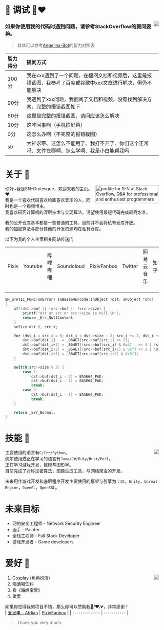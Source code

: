# 🤗 调试 🤗❤️
<img src="https://www.murphysec.com/platform3/v3/badge/1611431819275173888.svg" align="right">

### 如果你使用我的代码时遇到问题，请参考StackOverflow的提问姿势。

> 具体可以参考[Angelina-Bot](https://www.angelina-bot.top/About.html)的智力对照表

| 智力得分	| 提问方式 |
| :--- | :--- |
| 100分	| 我在xxx遇到了一个问题，在翻阅文档和视频后，这里是报错截图，我参考了百度或谷歌中xxx文章进行解决，但仍不能解决 |
| 90分	| 我遇到了xxx问题，我翻阅了文档和视频，没有找到解决方案，完整的报错截图如下 |
| 60分	| 这里是完整的报错截图，请问应该怎么解决 |
| 10分	| 这咋回事啊（手机拍屏幕）|
| 0分	| 这怎么办啊（不完整的报错截图） |
| sb	| 大神求带、这怎么不能用了、我打不开了、你们这个正常吗、文件在哪啊、怎么学啊、我是小白能帮我吗 |

# 关于 🍺
<a href="https://stackoverflow.com/users/21376217/s-n"><img src="https://stackoverflow.com/users/flair/21376217.png" width="208" height="58" alt="profile for S-N at Stack Overflow, Q&amp;A for professional and enthusiast programmers" title="profile for S-N at Stack Overflow, Q&amp;A for professional and enthusiast programmers" align="right"></a>

你好~我是SN-Grotesque，欢迎来我的主页。❤<br>
我是一个喜欢代码喜欢绘画喜欢音乐的人，同时也是一个视频博主。<br>
我喜欢研究计算机的深层技术与实现算法，渴望使用最短代码完成最高水准。<br>

我的公开仓库基本都是一些普通的工具，目前并不会将私有仓库开放。<br>
我的加密算法与部分其他的开发资源均在私有仓库。

以下为我的个人主页相关网站传送门

<table>
    <tr>
        <td>Pixiv</td>      <td>Youtube</td>     <td>哔哩哔哩</td>    <td>Soundcloud</td>    <td>PixivFanbox</td>
        <td>Twitter</td>    <td>网易云音乐</td>   <td>知乎</td>       <td>爱发电</td>
    </tr>
    <tr>
        <td><a href="https://www.pixiv.net/users/38279179"><img src="https://www.pixiv.net/favicon.ico" width="15px" height="15px"></a></td>
        <td><a href="https://www.youtube.com/channel/UCITRiFd37VZS8y4vjW2pfYQ/featured">
            <img src="https://www.youtube.com/favicon.ico" width="15px" height="15px"></a></td>
        <td><a href="https://space.bilibili.com/27958784"><img src="https://www.bilibili.com/favicon.ico" width="15px" height="15px"></a></td>
        <td><a href="https://soundcloud.com/sngrotesque"><img src="https://soundcloud.com/favicon.ico" width="15px" height="15px"></a></td>
        <td><a href="https://sng.fanbox.cc/"><img src="https://sng.fanbox.cc/favicon.ico" width="15px" height="15px"></a></td>
        <td><a href="https://twitter.com/SNGOfficial4"><img src="https://twitter.com/favicon.ico" width="15px" height="15px"></a></td>
        <td><a href="https://music.163.com/#/user/home?id=1686139386">
            <img src="http://s1.music.126.net/style/favicon.ico" width="15px" height="15px"></a></td>
        <td><a href="https://www.zhihu.com/people/kianakaslana-16"><img src="https://www.zhihu.com/favicon.ico" width="15px" height="15px"></a></td>
        <td><a href="https://afdian.net/@sngrotesque"><img src="https://afdian.net/favicon.ico" width="15px" height="15px"></a></td>
    </tr>
</table>

```c
SN_STATIC_FUNC(snError) snBase64Encode(snObject *dst, snObject *src)
{
    if(!dst->buf || !src->buf || !src->size) {
        printf("dst or src or src->size is null.\n");
        return _Err_NullContent;
    }
    snSize dst_i, src_i;

    for (dst_i = src_i = 0; dst_i < dst->size - 2; src_i += 3, dst_i += 4) {
        dst->buf[dst_i]   = _B64ET[src->buf[src_i] >> 2];
        dst->buf[dst_i+1] = _B64ET[(src->buf[src_i] & 0x3)   << 4 | (src->buf[src_i+1] >> 4)];
        dst->buf[dst_i+2] = _B64ET[(src->buf[src_i+1] & 0xf) << 2 | (src->buf[src_i+2] >> 6)];
        dst->buf[dst_i+3] = _B64ET[src->buf[src_i+2] & 0x3f];
    }

    switch(src->size % 3) {
        case 1:
            dst->buf[dst_i - 2] = BASE64_PAD;
            dst->buf[dst_i - 1] = BASE64_PAD;
            break;
        case 2:
            dst->buf[dst_i - 1] = BASE64_PAD;
            break;
    }

    return _Err_Normal;
}
```

# 技能 🍻
<img src="https://github-readme-stats.vercel.app/api/top-langs?username=sngrotesque&layout=compact" align="right">

主要使用的语言有`C/C++/Python`。<br>
偶尔使用或正在学习的语言有`Java/C#/Ruby/Rust/Perl`。<br>
正在学习游戏开发，建模与图形学。<br>
目前完成了对称加密算法，图像生成工具，与网络爬虫的开发。

未来用作游戏开发和底层程序开发主要使用的框架与引擎为：`Qt`，`Unity`，`Unreal Engine`，`OpenGL`，`OpenSSL`。

# 未来目标

- 网络安全工程师 - Network Security Engineer
- 画手 - Painter
- 全栈工程师 - Full Stack Developer
- 游戏开发者 - Game developers

# 爱好 🥂
<img src="https://github-readme-stats.vercel.app/api?username=sngrotesque&show_icons=true&count_private=true&theme=cobalt&show_icons=true" align="right">

1. Cosplay (角色扮演)
2. 喝酒喝饮料
3. 看《海绵宝宝》
4. 做爱

如果你觉得我的项目不错，那么你可以赞助我🍗/❤/💕，非常感谢！<br>
| [爱发电 - Afdian](https://afdian.net/@sngrotesque) | [PixivFanbox](https://sng.fanbox.cc/) |
| --------------                                    | -----------                           |
> Thank you very much.
